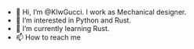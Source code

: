 - 👋 Hi, I’m @KIwGucci. I work as Mechanical designer.
- 👀 I’m interested in Python and Rust. 
- 🌱 I’m currently learning Rust.
- 📫 How to reach me

<!---
KIwGucci/KIwGucci is a ✨ special ✨ repository because its `README.md` (this file) appears on your GitHub profile.
You can click the Preview link to take a look at your changes.
--->
